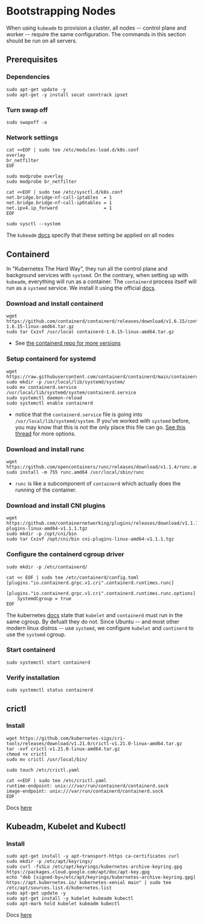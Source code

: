 # Bootstrapping Nodes

When using `kubeadm` to provision a cluster, all nodes -- control plane and worker -- require the same configuration. The commands in this section should be run on all servers.

## Prerequisites

### Dependencies
```
sudo apt-get update -y
sudo apt-get -y install socat conntrack ipset
```

### Turn swap off
```
sudo swapoff -a
```

### Network settings
```
cat <<EOF | sudo tee /etc/modules-load.d/k8s.conf
overlay
br_netfilter
EOF

sudo modprobe overlay
sudo modprobe br_netfilter

cat <<EOF | sudo tee /etc/sysctl.d/k8s.conf
net.bridge.bridge-nf-call-iptables  = 1
net.bridge.bridge-nf-call-ip6tables = 1
net.ipv4.ip_forward                 = 1
EOF

sudo sysctl --system
```

The `kubeadm` [docs](https://kubernetes.io/docs/setup/production-environment/container-runtimes/#install-and-configure-prerequisites) specify that these setting be applied on all nodes

## Containerd

In "Kubernetes The Hard Way", they run all the control plane and background services with `systemd`. On the contrary, when setting up with `kubeadm`, everything will run as a container. The `containerd` process itself will run as a `systemd` service. We install it using the official [docs](https://github.com/containerd/containerd/blob/main/docs/getting-started.md#getting-started-with-containerd).

### Download and install containerd

```
wget https://github.com/containerd/containerd/releases/download/v1.6.15/containerd-1.6.15-linux-amd64.tar.gz
sudo tar Cxzvf /usr/local containerd-1.6.15-linux-amd64.tar.gz
```

- See [the containerd repo for more versions](https://github.com/containerd/containerd/releases)

### Setup containerd for systemd
```
wget https://raw.githubusercontent.com/containerd/containerd/main/containerd.service
sudo mkdir -p /usr/local/lib/systemd/system/
sudo mv containerd.service /usr/local/lib/systemd/system/containerd.service
sudo systemctl daemon-reload
sudo systemctl enable containerd
```

- notice that the `containerd.service` file is going into `/usr/local/lib/systemd/system`. If you've worked with `systemd` before, you may know that this is not the only place this file can go. [See this thread](https://askubuntu.com/questions/876733/where-are-the-systemd-units-services-located-in-ubuntu#answers) for more options.

### Download and install runc
```
wget https://github.com/opencontainers/runc/releases/download/v1.1.4/runc.amd64
sudo install -m 755 runc.amd64 /usr/local/sbin/runc
```

- `runc` is like a subcomponent of `containerd` which actually does the running of the container.

### Download and install CNI plugins
```
wget https://github.com/containernetworking/plugins/releases/download/v1.1.1/cni-plugins-linux-amd64-v1.1.1.tgz
sudo mkdir -p /opt/cni/bin
sudo tar Cxzvf /opt/cni/bin cni-plugins-linux-amd64-v1.1.1.tgz
```

### Configure the containerd cgroup driver
```
sudo mkdir -p /etc/containerd/

cat << EOF | sudo tee /etc/containerd/config.toml
[plugins."io.containerd.grpc.v1.cri".containerd.runtimes.runc]
  [plugins."io.containerd.grpc.v1.cri".containerd.runtimes.runc.options]
    SystemdCgroup = true
EOF
```

The kubernetes [docs](https://kubernetes.io/docs/setup/production-environment/container-runtimes/#cgroup-drivers) state that `kubelet` and `containerd` must run in the same cgroup. By defualt they do not. Since Ubuntu -- and most other modern linux distros -- use `systemd`, we configure `kubelet` and `continerd` to use the `systemd` cgroup.

### Start containerd
```
sudo systemctl start containerd
```

### Verify installation
```
sudo systemctl status containerd
```

## crictl

### Install
```
wget https://github.com/kubernetes-sigs/cri-tools/releases/download/v1.21.0/crictl-v1.21.0-linux-amd64.tar.gz
tar -xvf crictl-v1.21.0-linux-amd64.tar.gz
chmod +x crictl
sudo mv crictl /usr/local/bin/

sudo touch /etc/crictl.yaml

cat <<EOF | sudo tee /etc/crictl.yaml
runtime-endpoint: unix:///var/run/containerd/containerd.sock
image-endpoint: unix:///var/run/containerd/containerd.sock
EOF
```

Docs [here](https://kubernetes.io/docs/tasks/debug/debug-cluster/crictl/#before-you-begin)

## Kubeadm, Kubelet and Kubectl

### Install
```
sudo apt-get install -y apt-transport-https ca-certificates curl
sudo mkdir -p /etc/apt/keyrings/
sudo curl -fsSLo /etc/apt/keyrings/kubernetes-archive-keyring.gpg https://packages.cloud.google.com/apt/doc/apt-key.gpg
echo "deb [signed-by=/etc/apt/keyrings/kubernetes-archive-keyring.gpg] https://apt.kubernetes.io/ kubernetes-xenial main" | sudo tee /etc/apt/sources.list.d/kubernetes.list
sudo apt-get update -y
sudo apt-get install -y kubelet kubeadm kubectl
sudo apt-mark hold kubelet kubeadm kubectl
```

Docs [here](https://kubernetes.io/docs/setup/production-environment/tools/kubeadm/install-kubeadm/#installing-kubeadm-kubelet-and-kubectl)
